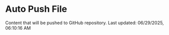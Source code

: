 # Auto Push File

Content that will be pushed to GitHub repository.
Last updated: 06/29/2025, 06:10:16 AM